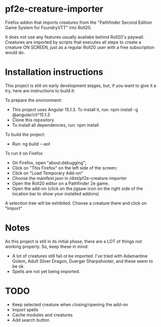 # pf2e-creature-importer
Firefox addon that imports creatures from the "Pathfinder Second Edition Game System for FoundryVTT" into Roll20.

It does not use any features usually availabe behind Roll20's paywall. Creatures are imported by scripts that executes all steps to create a creature ON SCREEN, just as a regular Roll20 user with a free subscription would do.

# Installation instructions

This project is still on early development stages, but, if you want to give it a try, here are instructions to build it:

To prepare the environment:

- This project uses Angular 15.1.3. To install it, run: npm install -g @angular/cli^15.1.3
- Clone this repository
- To install all dependencies, run: npm install

To build the project:

- Run: ng build --aot

To run it on Firefox
- On Firefox, open "about:debugging";
- Click on "This Firefox" on the left side of the screen;
- Click on "Load Temporary Add-on"
- Choose the manifest.json in <your local project folder>/dist/pf2e-creature-importer
- Open the Roll20 editor on a Pathfinder 2e game.
- Open the add-on (click on the jigsaw icon on the right side of the location bar to show your installed addons)
  
A selection tree will be exhibited. Choose a creature there and click on "Import"
  
# Notes
 
As this project is still in its initial phase, there are a LOT of things not working properly. So, keep these in mind:
  
  - A lot of creatures still fail ot be imported. I've tried with Adamantine Golem, Adult Silver Dragon, Duergar Sharpshooter, and these seem to be ok.
  - Spells are not yet being imported.


# TODO

- Keep selected creature when closing/opening the add-on
- Import spells
- Cache modules and creatures
- Add search button